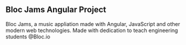 ## Bloc Jams Angular Project

Bloc Jams, a music appliation made with Angular, JavaScript and other modern web technologies. Made with dedication to teach engineering students @Bloc.io
